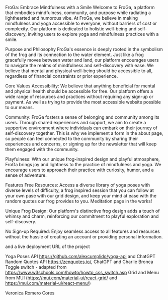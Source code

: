 FroGa: Embrace Mindfulness with a Smile
Welcome to FroGa, a platform that embodies mindfulness, community, and purpose while radiating a lighthearted and humorous vibe. At FroGa, we believe in making mindfulness and yoga accessible to everyone, without barriers of cost or complexity. Our platform is dedicated to holistic well-being and self-discovery, inviting users to explore yoga and mindfulness practices with a smile.

Purpose and Philosophy
FroGa's essence is deeply rooted in the symbolism of the frog and its connection to the water element. Just like a frog gracefully moves between water and land, our platform encourages users to navigate the realms of mindfulness and self-discovery with ease. We believe that mental and physical well-being should be accessible to all, regardless of financial constraints or prior experience.

Core Values
Accessibility: We believe that anything beneficial for mental and physical health should be accessible for free. Our platform offers a wide range of resources and practices without requiring any sign-up or payment. As well as trying to provide the most accessible website possible to our means.

Community: FroGa fosters a sense of belonging and community among its users. Through shared experiences and support, we aim to create a supportive environment where individuals can embark on their journey of self-discovery together. This is why we implement a form in the about page, so people can feel connected to the community by sharing their experiences and concerns, or signing up for the newsletter that will keep them engaged with the community.

Playfulness: With our unique frog-inspired design and playful atmosphere, FroGa brings joy and lightness to the practice of mindfulness and yoga. We encourage users to approach their practice with curiosity, humor, and a sense of adventure.

Features
Free Resources: Access a diverse library of yoga poses with diverse levels of difficulty, a frog inspired session that you can follow at your own pase with our grid design, and keep your mind at ease with the random quotes our frog provides to you. Meditation page in the works!

Unique Frog Design: Our platform's distinctive frog design adds a touch of whimsy and charm, reinforcing our commitment to playful exploration and self-discovery.

No Sign-up Required: Enjoy seamless access to all features and resources without the hassle of creating an account or providing personal information.


and a live deployment URL of the project


Yoga Poses API https://github.com/alexcumplido/yoga-api and ChatGPT
Random Quotes API https://zenquotes.io/, ChatGPT and Charlie Bronca
Toggle switch - adapted from https://www.w3schools.com/howto/howto_css_switch.asp
Grid and Menu from MUI (https://mui.com/material-ui/react-grid/ and https://mui.com/material-ui/react-menu/)

Veronica Romero Cores